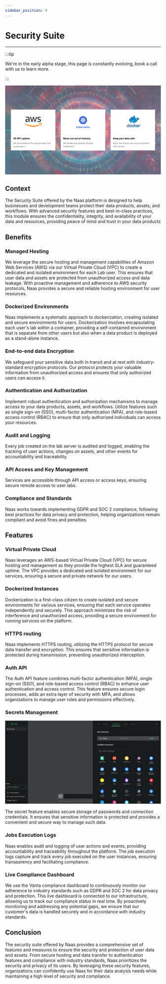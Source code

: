 ```yaml
---
sidebar_position: 9
---
```


# Security Suite
---

:::tip

We're in the early alpha stage, this page is constantly evolving, book a call with us to learn more.

:::

![security](./img/security.png)

## Context

The Security Suite offered by the Naas platform is designed to help businesses and development teams protect their data products, assets, and workflows. With advanced security features and best-in-class practices, this module ensures the confidentiality, integrity, and availability of your data and resources, providing peace of mind and trust in your data products

## Benefits

### Managed Hosting

We leverage the secure hosting and management capabilities of Amazon Web Services (AWS) via our Virtual Private Cloud (VPC) to create a dedicated and isolated environment for each Lab user. This ensures that user data and assets are protected from unauthorized access and data leakage. With proactive management and adherence to AWS security protocols, Naas provides a secure and reliable hosting environment for user resources.

### Dockerized Environments

Naas implements a systematic approach to dockerization, creating isolated and secure environments for users. Dockerization involves encapsulating each user's lab within a container, providing a self-contained environment that is separate from other users but also when a data product is deployed as a stand-alone instance.

### End-to-end data Encryption

We safeguard your sensitive data both in transit and at rest with industry-standard encryption protocols. Our protocol protects your valuable information from unauthorized access and ensures that only authorized users can access it.

### Authentication and Authorization

Implement robust authentication and authorization mechanisms to manage access to your data products, assets, and workflows. Utilize features such as single sign-on (SSO), multi-factor authentication (MFA), and role-based access control (RBAC) to ensure that only authorized individuals can access your resources.

### Audit and Logging

Every job created on the lab server is audited and logged, enabling the tracking of user actions, changes on assets, and other events for accountability and traceability.

### API Access and Key Management

Services are accessible through API access or access keys, ensuring secure remote access to user labs.

### Compliance and Standards

Naas works towards implementing GDPR and SOC 2 compliance, following best practices for data privacy and protection, helping organizations remain compliant and avoid fines and penalties.

## Features

### Virtual Private Cloud

Naas leverages an AWS-based Virtual Private Cloud (VPC) for secure hosting and management as they provide the highest SLA and guaranteed uptime. The VPC provides a dedicated and isolated environment for our services, ensuring a secure and private network for our users. 

### Dockerized Instances

Dockerization is a first-class citizen to create isolated and secure environments for various services, ensuring that each service operates independently and securely. This approach minimizes the risk of interference and unauthorized access, providing a secure environment for running services on the platform.

### HTTPS routing

Naas implements HTTPS routing, utilizing the HTTPS protocol for secure data transfer and encryption. This ensures that sensitive information is protected during transmission, preventing unauthorized interception. 

### Auth API

The Auth API feature combines multi-factor authentication (MFA), single sign-on (SSO), and role-based access control (RBAC) to enhance user authentication and access control. This feature ensures secure login processes, adds an extra layer of security with MFA, and allows organizations to manage user roles and permissions effectively. 

### Secrets Management

![connections](./img/connections.png)

The secret feature enables secure storage of passwords and connection credentials. It ensures that sensitive information is protected and provides a convenient and secure way to manage such data. 

### Jobs Execution Logs

Naas enables audit and logging of user actions and events, providing accountability and traceability throughout the platform. The job execution logs capture and track every job executed on the user instances, ensuring transparency and facilitating compliance. 

### Live Compliance Dashboard

We use the Vanta compliance dashboard to continuously monitor our adherence to industry standards such as GDPR and SOC 2 for data privacy and protection. This live dashboard is connected to our infrastructure, allowing us to track our compliance status in real time. By proactively monitoring and addressing any potential gaps, we ensure that our customer's data is handled securely and in accordance with industry standards. 

## Conclusion

The security suite offered by Naas provides a comprehensive set of features and measures to ensure the security and protection of user data and assets. From secure hosting and data transfer to authentication features and compliance with industry standards, Naas prioritizes the security and privacy of its users. By leveraging these security features, organizations can confidently use Naas for their data analysis needs while maintaining a high level of security and compliance.